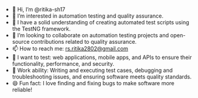 - 👋 Hi, I’m @ritika-sh17
- 👀 I’m interested in automation testing and quality assurance.
- 🌱 I have a solid understanding of creating automated test scripts using the TestNG framework.
- 💞️ I’m looking to collaborate on automation testing projects and open-source contributions related to quality assurance.
- 📫 How to reach me: rs.ritika2802@gmail.com
- 🧪 I want to test: web applications, mobile apps, and APIs to ensure their functionality, performance, and security.
- 🔧 Work ability: Writing and executing test cases, debugging and troubleshooting issues, and ensuring software meets quality standards.
- 😄 Fun fact: I love finding and fixing bugs to make software more reliable!

<!--
ritika-sh17/ritika-sh17 is a special repository because its `README.md` (this file) appears on your GitHub profile.
You can click the Preview link to take a look at your changes.
-->
